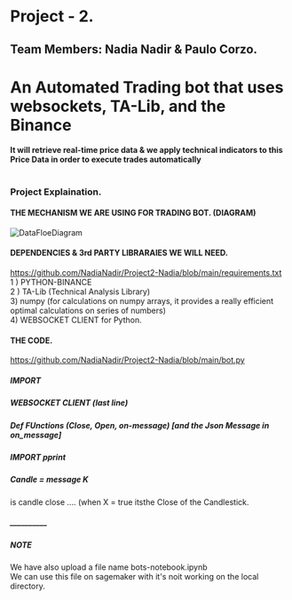 # Project - 2.
## Team Members: Nadia Nadir & Paulo Corzo. 
# An Automated Trading bot that uses websockets, TA-Lib, and the Binance 
#### It will retrieve real-time price data & we apply technical  indicators to this Price Data in order to execute trades automatically 
#
### Project Explaination. 

#### THE MECHANISM WE ARE USING FOR TRADING BOT. (DIAGRAM)
![DataFloeDiagram](https://user-images.githubusercontent.com/60047689/147998538-fc8c3c2c-7323-4cb0-ae3d-8137207008e0.png)

#### DEPENDENCIES & 3rd PARTY LIBRARAIES WE WILL NEED. 
https://github.com/NadiaNadir/Project2-Nadia/blob/main/requirements.txt  
1 ) PYTHON-BINANCE  
2 ) TA-Lib (Technical Analysis Library)  
3) numpy (for calculations on numpy arrays, it provides a really efficient optimal calculations on series of numbers)  
4) WEBSOCKET CLIENT for Python.   


#### THE CODE. 
https://github.com/NadiaNadir/Project2-Nadia/blob/main/bot.py

##### IMPORT  

##### WEBSOCKET CLIENT (last line) 

##### Def FUnctions (Close, Open, on-message)  [and the Json Message in on_message]

##### IMPORT pprint 

##### Candle = message K
is candle close .... (when X =  true itsthe Close of the Candlestick.   





##### __________
##### NOTE  
We have also upload a file name bots-notebook.ipynb   
We can use this file on sagemaker with it's noit working on the local directory. 
